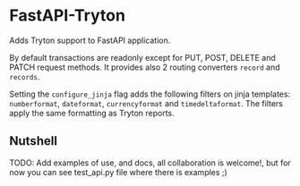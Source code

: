 # FastAPI-Tryton

Adds Tryton support to FastAPI application.

By default transactions are readonly except for PUT, POST, DELETE and PATCH
request methods.
It provides also 2 routing converters `record` and `records`.

Setting the `configure_jinja` flag adds the following filters on jinja
templates: `numberformat`, `dateformat`, `currencyformat` and
`timedeltaformat`. The filters apply the same formatting as Tryton reports.

## Nutshell

TODO: Add examples of use, and docs, all collaboration is welcome!,
but for now you can see test_api.py file where there is examples ;)
